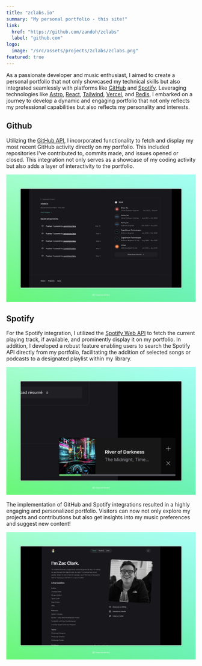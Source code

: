```yaml
---
title: "zclabs.io"
summary: "My personal portfolio - this site!"
link:
  href: "https://github.com/zandoh/zclabs"
  label: "github.com"
logo:
  image: "/src/assets/projects/zclabs/zclabs.png"
featured: true
---
```


As a passionate developer and music enthusiast, I aimed to create a personal portfolio that not only showcased my technical skills but also integrated seamlessly with platforms like [GitHub](https://github.com/) and [Spotify](https://spotify.com/). Leveraging technologies like [Astro](https://astro.build/), [React](https://react.dev/), [Tailwind](https://tailwindcss.com/), [Vercel](https://vercel.com/), and [Redis](https://redis.io/), I embarked on a journey to develop a dynamic and engaging portfolio that not only reflects my professional capabilities but also reflects my personality and interests.

## Github

Utilizing the [GitHub API](https://docs.github.com/en/rest), I incorporated functionality to fetch and display my most recent GitHub activity directly on my portfolio. This included repositories I've contributed to, commits made, and issues opened or closed. This integration not only serves as a showcase of my coding activity but also adds a layer of interactivity to the portfolio.

![github api integration on zclabs.io displaying latest github activity](/src/assets/projects/zclabs/github.jpeg)

## Spotify

For the Spotify integration, I utilized the [Spotify Web API](https://developer.spotify.com/documentation/web-api) to fetch the current playing track, if available, and prominently display it on my portfolio. In addition, I developed a robust feature enabling users to search the Spotify API directly from my portfolio, facilitating the addition of selected songs or podcasts to a designated playlist within my library.

![spotify api integration on zclabs.io displaying the current playing track for Zac Clark](/src/assets/projects/zclabs/spotify.jpeg)

The implementation of GitHub and Spotify integrations resulted in a highly engaging and personalized portfolio. Visitors can now not only explore my projects and contributions but also get insights into my music preferences and suggest new content!

![about section on zclabs.io expressing some of Zac Clarks interests](/src/assets/projects/zclabs/about.jpeg)
